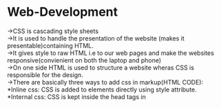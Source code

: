 # Web-Development
->CSS is cascading style sheets <br/>
->It is used to handle the presentation of the website (makes it presentable)containing HTML.<br/>
->It gives style to raw HTML i.e to our web pages and make the websites responsive(convienient on both the laptop and phone)<br/>
->On one side HTML is used to structure a website wheras CSS is responsible for the design.<br/>
->There are basically three ways to add css in markup(HTML CODE):<br/>
*Inline css: CSS is added to elements directly using style attribute.<br/>
*Internal css: CSS is kept inside the head tags in <style> tags.<br/>
*External css : CSS is kept separately inside a .css style sheet.(Preferred)
 ->Selectors :CSS selectors are used to find the element whose property will be set and are used to target the HTML elements(single/Multiple).<br/>
->There are basically four types of selectors: CSS element Selector	,CSS id selector, CSS class and css grouping selector.</br>
->The CSS box model is essentially a box that wraps around every HTML element. It consists of: margins, borders, padding, and the actual content. The image below illustrates the box model:</br>
->Content - The content of the box, where text and images appear</br>
->Padding - Clears an area around the content. The padding is transparent</br>
->Border - A border that goes around the padding and content</br>
->Margin - Clears an area outside the border. The margin is transparent</br>
Types Of Position Property :
There are five types of position property :
static,relative,absolute,fixed,sticky

position: static;
It is the default position of HTML elements.
position: relative;
It is used when we need to position an HTML element relative to its normal position.
We can set the top, right, bottom, and left properties that will cause the element to adjust away from the normal position.

position: absolute;
An element with the absolute position will move according to the position of its parent element.
In the absence of any parent element, the HTML element will be placed relative to the page.

position: fixed;
An element with position:fixed; will remain stuck to a specific position even after the page is scrolled.
This position property is used when we want to keep an HTML element at a fixed spot no matter where on the page the user is.
																							 


